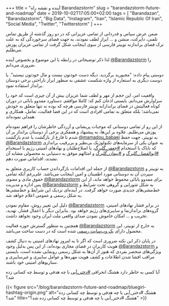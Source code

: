 +++
title = "آینده و نقشه راه Barandazstorm"
slug = "barandazstorm-future-and-roadmap"
date = 2019-10-02T17:05:00+02:00
tags = [ "Barandazan", "Barandazstorm", "Big Data", "Instagram", "Iran", "Islamic Republic Of Iran", "Social Media", "Twitter", "Twitterstorm" ]
+++

ضمن عرض سپاس و قدردانی از تمامی عزیزانی که در دو روز گذشته از طریق تماس تلفنی، دایرکت، منشن و ... ابراز لطف نمودند، به جهت فضای سرخوردگی که به علت ترک فضای براندازنه توییتر فارسی از سوی اینجانب شکل گرفت از تمامی عزیزان پوزش می‌طلبم.

لذا ذکر توضیحاتی در رابطه با این موضوع و بخصوص آینده [@Barandazstorm](https://twitter.com/Barandazstorm) را ضروری می‌دانم.

دوستی پیام داده: "مجبورید برگردید. دیگه دست خودتون نیست و مال خودتون نیستید". یا دوست دیگری به استعاره از واژه شکست عشقی به منظور ابراز ناراحتی برخی دوستان برانداز استفاده نمود.

واقعیت امر، این حجم از مهر و لطف شما عزیزان بیش از آن چیزی است که خود را سزاوارش می‌دانم. بایستی اذعان کنم که: کاملا موافقم. دستاورد ممدوو بابائی در دوران کوتاه فعالیتش در فضای براندازانه توییتر فارسی هرچه که بوده نه تنها متعلق به خودش نمی‌باشد؛ بلکه متعلق به تمامی افرادی است که در این فضا فعالیت، تعامل، همکاری و همدلی نموده‌اند.

از این رو از تمامی دوستانی که موجبات پریشانی و آزردگی خاطرشان را فراهم نموده‌ام پوزش می‌طلبم. علاوه بر‌ این‌ها، به پیشنهاد و همفکری برخی از دوستان برانداز بر آن شدم تا فارغ از بازگشت یا عدم بازگشت [@mamadou_babaei](https://twitter.com/mamadou_babaei) به توییتر، جهت حفظ [@Barandazstorm](https://twitter.com/Barandazstorm) به عنوان یکی از سرمایه‌های تکنولوژیک بی‌نظیر و بی‌رقیب براندازی که نایاک با استخدام [#جعفر_گلبرگ](https://twitter.com/hashtag/جعفر_گلبرگ?src=hash)، یا اصلاح‌طلبان و نهادهای امنیتی رژیم با استخدام [#ابوالفضل_گلبرگ](https://twitter.com/hashtag/ابوالفضل_گلبرگ?src=hash) و [#پیمان_گلبرگ](https://twitter.com/hashtag/پیمان_گلبرگ?src=hash) و امثالهم موفق به دستیابی به محصولی مشابه آن نشدند، اقداماتی صورت دهم.

از جمله این اقدامات بازگرداندن حساب کاربری متعلق به [@Barandazstorm](https://twitter.com/Barandazstorm) به توییتر و سپردن آن به دوستانی مورد اطمینان و امین اینجانب می‌باشد. علی‌رغم آنکه تمامی حقوق مادی و معنوی [@Barandazstorm](https://twitter.com/Barandazstorm) برای ممدوو بابائی محفوظ خواهد ماند، از این پس اداره و مدیریت [@Barandazstorm](https://twitter.com/Barandazstorm) به شکل شورایی و گروهی تحت شرایط و خط‌مشی‌های جدیدی صورت خواهد گرفت. در آینده‌ای نزدیک این شرایط و خط‌مشی‌ها به شکل رسمی و عمومی اعلام خواهد شد.

دلیل این تغییر روش، مقاوم نمودن [@Barandazstorm](https://twitter.com/Barandazstorm) در برابر فشار نهادهای امنیتی، گروه‌های براندازنما و سایبری‌های رژیم خواهد بود. بنابراین دیگر با اعمال فشار، تهدید، تخریب و ... امکان خاموش نمودن صدای واقعی ملت ایران وجود نخواهد داشت.

همچنین به منظور گسترش حوزه فعالیت [@Barandazstorm](https://twitter.com/Barandazstorm) به خارج از توییتر، این محصول دارای [یک وب‌سایت رسمی](https://www.barandazstorm.com/) شده است که در دست ساخت می‌باشد.

در پایان ذکر این نکته ضروری است که اگر تا به امروز نهادهای امنیتی به دنبال کشف هویت کاربران در فضای مجازی بوده‌اند، از این پس بدلیل وجود [@Barandazstorm](https://twitter.com/Barandazstorm) و ویژگی‌های منحصر بفردی که هنوز از آن‌ها به شکل رسمی رونمایی نشده است، بایستی مراقب افشا شدن اطلاعات و کشف هویت مهره‌ها و عوامل سایبری و غیرسایبری و سناریوهای امنیتی خود باشند.

آیا کسی به خاطر دارد هشتگ انحرافی [#دختر_آبی](https://twitter.com/hashtag/دختر_آبی?src=hash) با چه هدفی و توسط چه کسانی زده شد؟

{{< figure src="/blog/barandazstorm-future-and-roadmap/bluegirl-hashtag-origin.png" alt="هشتگ #دختر_آبی با چه هدفی و توسط چه کسانی زده شد؟" title="هشتگ #دختر_آبی با چه هدفی و توسط چه کسانی زده شد؟" >}}

<!--more-->
